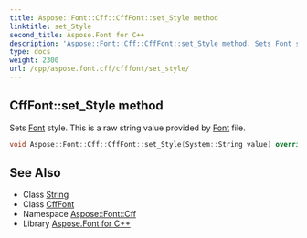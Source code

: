```yaml
---
title: Aspose::Font::Cff::CffFont::set_Style method
linktitle: set_Style
second_title: Aspose.Font for C++
description: 'Aspose::Font::Cff::CffFont::set_Style method. Sets Font style. This is a raw string value provided by Font file in C++.'
type: docs
weight: 2300
url: /cpp/aspose.font.cff/cfffont/set_style/
---
```

## CffFont::set_Style method


Sets [Font](../../../aspose.font/font/) style. This is a raw string value provided by [Font](../../../aspose.font/font/) file.

```cpp
void Aspose::Font::Cff::CffFont::set_Style(System::String value) override
```

## See Also

* Class [String](../../../system/string/)
* Class [CffFont](../)
* Namespace [Aspose::Font::Cff](../../)
* Library [Aspose.Font for C++](../../../)

